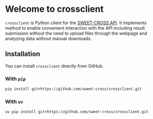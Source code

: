 # Welcome to crossclient

`crossclient` is Python client for the [SWEET-CROSS API](https://sweetcross.link/docs). It implements method to enable convenient interaction with the API including result submission without the need to upload files through 
the webpage and analyzing data without manual downloads. 

## Installation

You can install `crossclient` directly from GitHub.

### With `pip`

```bash
pip install git+https://github.com/sweet-cross/crossclient.git
```

### With `uv`

```bash
uv pip install git+https://github.com/sweet-cross/crossclient.git
```
